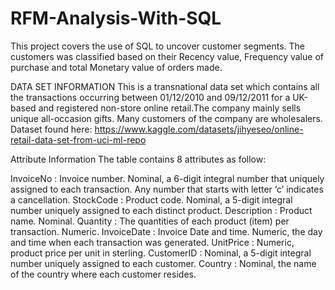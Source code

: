 # RFM-Analysis-With-SQL
This project covers the use of SQL to uncover customer segments. The customers was classified based on their Recency value, Frequency value of purchase and total Monetary value of orders made.

DATA SET INFORMATION
This is a transnational data set which contains all the transactions occurring between 01/12/2010 and 09/12/2011 for a UK-based and registered non-store online retail.The company mainly sells unique all-occasion gifts. Many customers of the company are wholesalers. Dataset found here: https://www.kaggle.com/datasets/jihyeseo/online-retail-data-set-from-uci-ml-repo

Attribute Information
The table contains 8 attributes as follow:

InvoiceNo : Invoice number. Nominal, a 6-digit integral number that uniquely assigned to each transaction. Any number that starts with letter ‘c’ indicates a cancellation.
StockCode : Product code. Nominal, a 5-digit integral number uniquely assigned to each distinct product.
Description : Product name. Nominal.
Quantity : The quantities of each product (item) per transaction. Numeric.
InvoiceDate : Invoice Date and time. Numeric, the day and time when each transaction was generated.
UnitPrice : Numeric, product price per unit in sterling.
CustomerID : Nominal, a 5-digit integral number uniquely assigned to each customer.
Country : Nominal, the name of the country where each customer resides.


